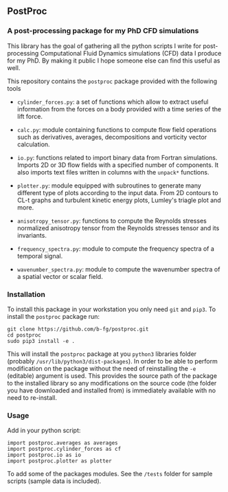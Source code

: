 
## **PostProc**  
### A post-processing package for my PhD CFD simulations

This library has the goal of gathering all the python scripts I write for post-processing Computational Fluid Dynamics simulations (CFD) data I produce for my PhD. By making it public I hope someone else can find this useful as well.

This repository contains the ``postproc`` package provided with the following tools

- ``cylinder_forces.py``: a set of functions which allow to extract useful information from the forces on a body provided with a time series of the lift force.

- ``calc.py``: module containing functions to compute flow field operations such as derivatives, averages, decompositions and vorticity vector calculation.

- ``io.py``: functions related to import binary data from Fortran simulations. Imports 2D or 3D flow fields with a specified number of components. It also imports text files written in columns with the ``unpack*`` functions.

- ``plotter.py``: module equipped with subroutines to generate many different type of plots according to the input data. From 2D contours to CL-t graphs and turbulent kinetic energy plots, Lumley's triagle plot and more.

- ``anisotropy_tensor.py``: functions to compute the Reynolds stresses normalized anisotropy tensor from the Reynolds stresses tensor and its invariants.

- ``frequency_spectra.py``: module to compute the frequency spectra of a temporal signal.

- ``wavenumber_spectra.py``: module to compute the wavenumber spectra of a spatial vector or scalar field.



### Installation

To install this package in your workstation you only need ``git`` and ``pip3``. To install the `postproc` package run:

	git clone https://github.com/b-fg/postproc.git
	cd postproc
	sudo pip3 install -e .

This will install the `postproc` package at you `python3`  libraries folder (probably `/usr/lib/python3/dist-packages`). In order to be able to perform modification on the package without the need of reinstalling the `-e` (editable) argument is used. This provides the source path of the package to the installed library so any modifications on the source code (the folder you have downloaded and installed from) is immediately available with no need to re-install.

### Usage

Add in your python script:

	import postproc.averages as averages
	import postproc.cylinder_forces as cf
	import postproc.io as io
	import postproc.plotter as plotter

To add some of the packages modules. See the ``/tests`` folder for sample scripts (sample data is included).
